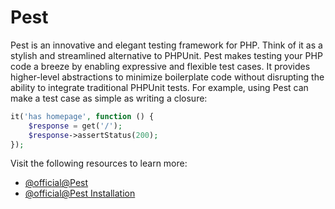 # Pest

Pest is an innovative and elegant testing framework for PHP. Think of it as a stylish and streamlined alternative to PHPUnit. Pest makes testing your PHP code a breeze by enabling expressive and flexible test cases. It provides higher-level abstractions to minimize boilerplate code without disrupting the ability to integrate traditional PHPUnit tests. For example, using Pest can make a test case as simple as writing a closure:

```php
it('has homepage', function () {
    $response = get('/');
    $response->assertStatus(200);
});
```

Visit the following resources to learn more:

- [@official@Pest](https://pestphp.com/)
- [@official@Pest Installation](https://pestphp.com/docs/installation)
